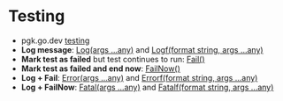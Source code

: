 # Testing
* pgk.go.dev [testing](https://pkg.go.dev/testing)
* __Log message__: [Log(args ...any)](https://pkg.go.dev/testing#B.Log) and 
  [Logf(format string, args ...any)](https://pkg.go.dev/testing#B.Logf)
* __Mark test as failed__ but test continues to run: [Fail()](https://pkg.go.dev/testing#B.Fail)
* __Mark test as failed and end now__: [FailNow()](https://pkg.go.dev/testing#B.FailNow)
* __Log + Fail__: [Error(args ...any)](https://pkg.go.dev/testing#B.Error) and 
  [Errorf(format string, args ...any)](https://pkg.go.dev/testing#B.Errorf)
* __Log + FailNow__: [Fatal(args ...any)](https://pkg.go.dev/testing#B.Fatal) and
  [Fatalf(format string, args ...any)](https://pkg.go.dev/testing#B.Fatalf)

